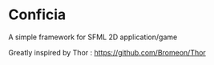 Conficia
========

A simple framework for SFML 2D application/game

Greatly inspired by Thor : https://github.com/Bromeon/Thor
